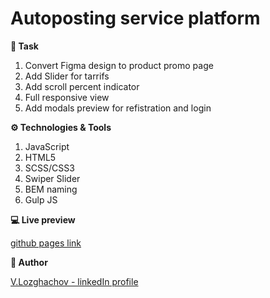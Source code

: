 # Autoposting service platform

**📝 Task**
1. Convert Figma design to product promo page
2. Add Slider for tarrifs
3. Add scroll percent indicator
4. Full responsive view
5. Add modals preview for refistration and login

**⚙ Technologies & Tools**
1. JavaScript
2. HTML5
3. SCSS/CSS3
4. Swiper Slider
5. BEM naming
6. Gulp JS

**💻 Live preview**

[github pages link](https://valerii-frontend.github.io/Landing_page--Aspgroup/)


**👤 Author**

[V.Lozghachov - linkedIn profile](https://www.linkedin.com/in/valerii-lozghachov/)
